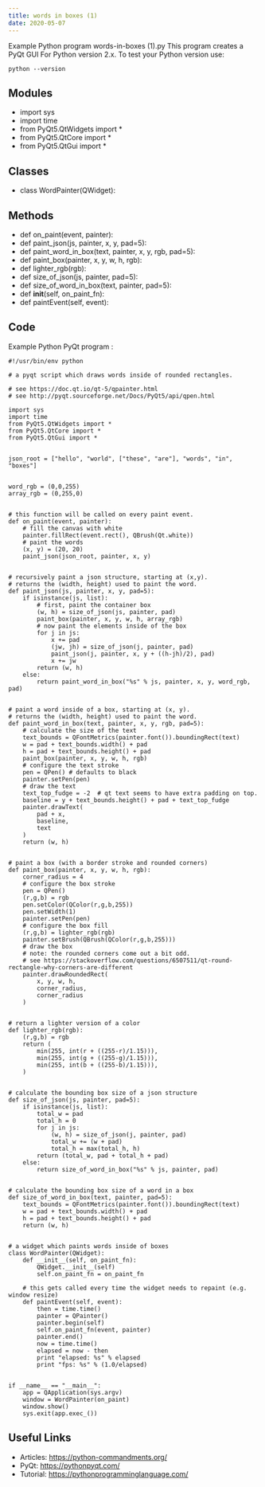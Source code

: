 ```yaml
---
title: words in boxes (1)
date: 2020-05-07
---
```

Example Python program words-in-boxes (1).py
This program creates a PyQt GUI
For Python version 2.x.
To test your Python version use:

    python --version

## Modules

* import sys
* import time
* from PyQt5.QtWidgets import *
* from PyQt5.QtCore import *
* from PyQt5.QtGui import *

## Classes

* class WordPainter(QWidget):

## Methods

* def on_paint(event, painter):
* def paint_json(js, painter, x, y, pad=5):
* def paint_word_in_box(text, painter, x, y, rgb, pad=5):
* def paint_box(painter, x, y, w, h, rgb):
* def lighter_rgb(rgb):
* def size_of_json(js, painter, pad=5):
* def size_of_word_in_box(text, painter, pad=5):
* def __init__(self, on_paint_fn):
* def paintEvent(self, event):

## Code

Example Python PyQt program :

    #!/usr/bin/env python
    
    # a pyqt script which draws words inside of rounded rectangles.
    
    # see https://doc.qt.io/qt-5/qpainter.html
    # see http://pyqt.sourceforge.net/Docs/PyQt5/api/qpen.html
    
    import sys
    import time
    from PyQt5.QtWidgets import *
    from PyQt5.QtCore import *
    from PyQt5.QtGui import *
    
    
    json_root = ["hello", "world", ["these", "are"], "words", "in", "boxes"]
    
    
    word_rgb = (0,0,255)
    array_rgb = (0,255,0)
    
    
    # this function will be called on every paint event.
    def on_paint(event, painter):
        # fill the canvas with white
        painter.fillRect(event.rect(), QBrush(Qt.white))
        # paint the words
        (x, y) = (20, 20)
        paint_json(json_root, painter, x, y)
    
    
    # recursively paint a json structure, starting at (x,y).
    # returns the (width, height) used to paint the word.
    def paint_json(js, painter, x, y, pad=5):
        if isinstance(js, list):
            # first, paint the container box
            (w, h) = size_of_json(js, painter, pad)
            paint_box(painter, x, y, w, h, array_rgb)
            # now paint the elements inside of the box
            for j in js:
                x += pad
                (jw, jh) = size_of_json(j, painter, pad)
                paint_json(j, painter, x, y + ((h-jh)/2), pad)
                x += jw
            return (w, h)
        else:
            return paint_word_in_box("%s" % js, painter, x, y, word_rgb, pad)
    
    
    # paint a word inside of a box, starting at (x, y).
    # returns the (width, height) used to paint the word.
    def paint_word_in_box(text, painter, x, y, rgb, pad=5):
        # calculate the size of the text
        text_bounds = QFontMetrics(painter.font()).boundingRect(text)
        w = pad + text_bounds.width() + pad
        h = pad + text_bounds.height() + pad
        paint_box(painter, x, y, w, h, rgb)
        # configure the text stroke
        pen = QPen() # defaults to black
        painter.setPen(pen)
        # draw the text
        text_top_fudge = -2  # qt text seems to have extra padding on top.
        baseline = y + text_bounds.height() + pad + text_top_fudge
        painter.drawText(
            pad + x,
            baseline,
            text
        )
        return (w, h)
    
    
    # paint a box (with a border stroke and rounded corners)
    def paint_box(painter, x, y, w, h, rgb):
        corner_radius = 4
        # configure the box stroke
        pen = QPen()
        (r,g,b) = rgb
        pen.setColor(QColor(r,g,b,255))
        pen.setWidth(1)
        painter.setPen(pen)
        # configure the box fill
        (r,g,b) = lighter_rgb(rgb)
        painter.setBrush(QBrush(QColor(r,g,b,255)))
        # draw the box
        # note: the rounded corners come out a bit odd.
        # see https://stackoverflow.com/questions/6507511/qt-round-rectangle-why-corners-are-different
        painter.drawRoundedRect(
            x, y, w, h,
            corner_radius,
            corner_radius
        )
    
    
    # return a lighter version of a color
    def lighter_rgb(rgb):
        (r,g,b) = rgb
        return (
            min(255, int(r + ((255-r)/1.15))),
            min(255, int(g + ((255-g)/1.15))),
            min(255, int(b + ((255-b)/1.15))),
        )
    
    
    # calculate the bounding box size of a json structure
    def size_of_json(js, painter, pad=5):
        if isinstance(js, list):
            total_w = pad
            total_h = 0
            for j in js:
                (w, h) = size_of_json(j, painter, pad)
                total_w += (w + pad)
                total_h = max(total_h, h)
            return (total_w, pad + total_h + pad)
        else:
            return size_of_word_in_box("%s" % js, painter, pad)
    
    
    # calculate the bounding box size of a word in a box
    def size_of_word_in_box(text, painter, pad=5):
        text_bounds = QFontMetrics(painter.font()).boundingRect(text)
        w = pad + text_bounds.width() + pad
        h = pad + text_bounds.height() + pad
        return (w, h)
    
    
    # a widget which paints words inside of boxes
    class WordPainter(QWidget):
        def __init__(self, on_paint_fn):
            QWidget.__init__(self)
            self.on_paint_fn = on_paint_fn
        
        # this gets called every time the widget needs to repaint (e.g. window resize)
        def paintEvent(self, event):
            then = time.time()
            painter = QPainter()
            painter.begin(self)
            self.on_paint_fn(event, painter)
            painter.end()
            now = time.time()
            elapsed = now - then
            print "elapsed: %s" % elapsed
            print "fps: %s" % (1.0/elapsed)
    
    
    if __name__ == "__main__":
        app = QApplication(sys.argv)
        window = WordPainter(on_paint)
        window.show()
        sys.exit(app.exec_())

## Useful Links

- Articles: https://python-commandments.org/
- PyQt: https://pythonpyqt.com/
- Tutorial: https://pythonprogramminglanguage.com/
